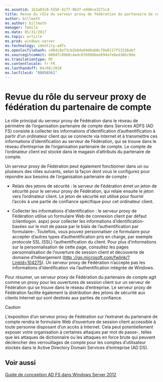 ```yaml
---
ms.assetid: 1b3a03c0-5558-4177-9b2f-e9d6ce3271cd
title: Revue du rôle du serveur proxy de fédération du partenaire de compte
author: billmath
ms.author: billmath
manager: femila
ms.date: 05/31/2017
ms.topic: article
ms.prod: windows-server
ms.technology: identity-adfs
ms.openlocfilehash: cd04c8e73cb2b8da69d6ab0cf0e8117f51536abf
ms.sourcegitcommit: b00d7c8968c4adc8f699dbee694afe6ed36bc9de
ms.translationtype: MT
ms.contentlocale: fr-FR
ms.lasthandoff: 04/08/2020
ms.locfileid: "80858562"
---
```

# <a name="review-the-role-of-the-federation-server-proxy-in-the-account-partner"></a>Revue du rôle du serveur proxy de fédération du partenaire de compte

Le rôle principal du serveur proxy de Fédération dans le réseau de périmètre de l’organisation partenaire de compte dans Services ADFS \(AD FS\) consiste à collecter les informations d’identification d’authentification à partir d’un ordinateur client qui se connecte via Internet et à transmettre ces informations d’identification au serveur de Fédération, qui se trouve dans le réseau d’entreprise de l’organisation partenaire de compte. Le compte de l’ordinateur client est stocké dans le magasin d’attributs du partenaire de compte.  
  
Un serveur proxy de Fédération peut également fonctionner dans un ou plusieurs des rôles suivants, selon la façon dont vous le configurez pour répondre aux besoins de l’organisation partenaire de compte :  
  
-   Relais des jetons de sécurité : le serveur de Fédération émet un jeton de sécurité pour le serveur proxy de Fédération, qui relaie ensuite le jeton vers l’ordinateur client. Le jeton de sécurité est utilisé pour fournir l’accès à une partie de confiance spécifique pour cet ordinateur client.  
  
-   Collecter les informations d’identification : le serveur proxy de Fédération utilise un formulaire Web de connexion client par défaut \(clientlogon. aspx\) pour collecter les informations d’identification\-basées sur le mot de passe par le biais de l’authentification par formulaire\-. Toutefois, vous pouvez personnaliser ce formulaire pour accepter d’autres types d’authentification pris en charge, par exemple protocole SSL \(SSL\) l’authentification du client. Pour plus d’informations sur la personnalisation de cette page, consultez les pages personnalisation de l’ouverture de session client et découverte de domaine d’hébergement \([http :\/\/go.microsoft.com\/fwlink\/? LinkId\=104275](https://go.microsoft.com/fwlink/?LinkId=104275)\). Un serveur proxy de Fédération n’accepte pas les informations d’identification via l’authentification intégrée de Windows.  
  
Pour résumer, un serveur proxy de Fédération du partenaire de compte agit comme un proxy pour les ouvertures de session client sur un serveur de Fédération qui se trouve dans le réseau d’entreprise. Le serveur proxy de Fédération facilite également la distribution des jetons de sécurité aux clients Internet qui sont destinés aux parties de confiance.  
  
> [!CAUTION]  
> L’exposition d’un serveur proxy de Fédération sur l’extranet du partenaire de compte rendra le formulaire Web d’ouverture de session client accessible à toute personne disposant d’un accès à Internet. Cela peut potentiellement exposer votre organisation à certaines attaques par mot de passe\-, telles que les attaques de dictionnaire ou les attaques en force brute qui peuvent déclencher des verrouillages de compte pour les comptes d’utilisateur stockés dans le Active Directory Domain Services d’entreprise \(AD DS\).  
  

## <a name="see-also"></a>Voir aussi
[Guide de conception AD FS dans Windows Server 2012](AD-FS-Design-Guide-in-Windows-Server-2012.md)
